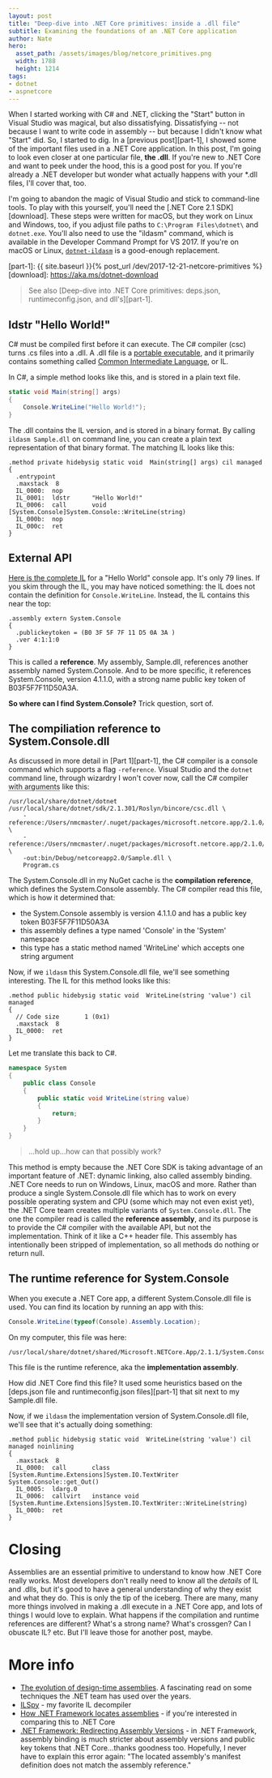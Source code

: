 ```yaml
---
layout: post
title: "Deep-dive into .NET Core primitives: inside a .dll file"
subtitle: Examining the foundations of an .NET Core application
author: Nate
hero:
  asset_path: /assets/images/blog/netcore_primitives.png
  width: 1788
  height: 1214
tags:
- dotnet
- aspnetcore
---
```


When I started working with C# and .NET, clicking the "Start" button in Visual Studio was magical, but also dissatisfying.
Dissatisfying -- not because I want to write code in assembly -- but because I didn't know what "Start" did.
So, I started to dig. In a [previous post][part-1], I showed some of the important files used in a .NET Core application.
In this post, I'm going to look even closer at one particular file, **the .dll**.
If you're new to .NET Core and want to peek under the hood, this is a good post for you.
If you're already a .NET developer but wonder what actually happens with your *.dll files,
I'll cover that, too.

I'm going to abandon the magic of Visual Studio and stick to command-line tools. To play with this yourself,
you'll need the [.NET Core 2.1 SDK][download]. These steps were written for macOS,
but they work on Linux and Windows, too, if you adjust file paths to `C:\Program Files\dotnet\` and `dotnet.exe`.
You'll also need to use the "ildasm" command, which is available in the Developer Command Prompt for VS 2017.
If you're on macOS or Linux, [`dotnet-ildasm`](https://www.nuget.org/packages/dotnet-ildasm/) is a good-enough replacement.

[part-1]: {{ site.baseurl }}{% post_url /dev/2017-12-21-netcore-primitives %}
[download]: https://aka.ms/dotnet-download

> See also [Deep-dive into .NET Core primitives: deps.json, runtimeconfig.json, and dll's][part-1].

## ldstr "Hello World!"

C# must be compiled first before it can execute. The C# compiler (csc) turns .cs files into a .dll.
A .dll file is a [portable executable](https://en.wikipedia.org/wiki/Portable_Executable),
and it primarily contains something called
[Common Intermediate Language](https://en.wikipedia.org/wiki/Common_Intermediate_Language), or IL.

In C#, a simple method looks like this, and is stored in a plain text file.
```csharp
static void Main(string[] args)
{
    Console.WriteLine("Hello World!");
}
```

The .dll contains the IL version, and is stored in a binary format.
By calling `ildasm Sample.dll` on command line, you can create a plain text representation of that binary format.
The matching IL looks like this:

```
.method private hidebysig static void  Main(string[] args) cil managed
{
  .entrypoint
  .maxstack  8
  IL_0000:  nop
  IL_0001:  ldstr      "Hello World!"
  IL_0006:  call       void [System.Console]System.Console::WriteLine(string)
  IL_000b:  nop
  IL_000c:  ret
}
```

## External API

[Here is the complete IL](https://gist.github.com/natemcmaster/f0580df92ebeb0a2892e5fcda8488f40)
for a "Hello World" console app. It's only 79 lines. If you skim through the IL, you may have noticed something:
the IL does not contain the definition for `Console.WriteLine`. Instead, the IL contains this near the top:

```
.assembly extern System.Console
{
  .publickeytoken = (B0 3F 5F 7F 11 D5 0A 3A )
  .ver 4:1:1:0
}
```

This is called a **reference**. My assembly, Sample.dll, references another assembly named System.Console.
And to be more specific, it references System.Console, version 4.1.1.0, with a strong name public key token of
B03F5F7F11D50A3A.

**So where can I find System.Console?** Trick question, sort of.

## The compiliation reference to System.Console.dll

As discussed in more detail in [Part 1][part-1], the C# compiler is a console command which supports a flag
`-reference`. Visual Studio and the `dotnet` command line, through wizardry I won't cover now, call the C# compiler
<abbr title="This is a very simplified list. The real list is a few hundred arguments">with arguments</abbr> like this:

```
/usr/local/share/dotnet/dotnet /usr/local/share/dotnet/sdk/2.1.301/Roslyn/bincore/csc.dll \
    -reference:/Users/nmcmaster/.nuget/packages/microsoft.netcore.app/2.1.0/ref/netcoreapp2.1/System.Console.dll \
    -reference:/Users/nmcmaster/.nuget/packages/microsoft.netcore.app/2.1.0/ref/netcoreapp2.1/System.Runtime.dll \
    -out:bin/Debug/netcoreapp2.0/Sample.dll \
    Program.cs
```

The System.Console.dll in my NuGet cache is the **compilation reference**, which defines the System.Console assembly.
The C# compiler read this file, which is how it determined that:

 * the System.Console assembly is version 4.1.1.0 and has a public key token B03F5F7F11D50A3A
 * this assembly defines a type named 'Console' in the 'System' namespace
 * this type has a static method named 'WriteLine' which accepts one string argument

Now, if we `ildasm` this System.Console.dll file, we'll see something interesting. The IL for this method
looks like this:

```
.method public hidebysig static void  WriteLine(string 'value') cil managed
{
  // Code size       1 (0x1)
  .maxstack  8
  IL_0000:  ret
}
```

Let me translate this back to C#.

```csharp
namespace System
{
    public class Console
    {
        public static void WriteLine(string value)
        {
            return;
        }
    }
}
```

> ...hold up...how can that possibly work?

This method is empty because the .NET Core SDK is taking advantage of an important feature of .NET: dynamic linking,
also called assembly binding. .NET Core needs to run on Windows, Linux, macOS and more.
Rather than produce a single System.Console.dll file which has to work on every possible operating system and CPU
(some which may not even exist yet), the .NET Core team creates multiple variants of `System.Console.dll`.
The one the compiler read is called the **reference assembly**, and its purpose is to provide the C# compiler
with the available API, but not the implementation. Think of it like a C++ header file. This assembly
has intentionally been stripped of implementation, so all methods do nothing or return null.

## The runtime reference for System.Console

When you execute a .NET Core app, a different System.Console.dll file is used. You can find its location
by running an app with this:
```csharp
Console.WriteLine(typeof(Console).Assembly.Location);
```

On my computer, this file was here:

```
/usr/local/share/dotnet/shared/Microsoft.NETCore.App/2.1.1/System.Console.dll
```

This file is the runtime reference, aka the **implementation assembly**.

How did .NET Core find this file? It used some heuristics based on the [deps.json file and runtimeconfig.json files][part-1]
that sit next to my Sample.dll file.

Now, if we `ildasm` the implementation version of System.Console.dll file, we'll see that it's actually doing
something:

```
.method public hidebysig static void  WriteLine(string 'value') cil managed noinlining
{
  .maxstack  8
  IL_0000:  call       class [System.Runtime.Extensions]System.IO.TextWriter System.Console::get_Out()
  IL_0005:  ldarg.0
  IL_0006:  callvirt   instance void [System.Runtime.Extensions]System.IO.TextWriter::WriteLine(string)
  IL_000b:  ret
}
```

# Closing

Assemblies are an essential primitive to understand to know how .NET Core really works. Most developers don't really need
to know all the _details_ of IL and .dlls, but it's good to have a general understanding of why they exist and what they do.
This is only the tip of the iceberg. There are many, many more things involved in making a .dll execute
in a .NET Core app, and lots of things I would love to explain.
What happens if the compilation and runtime references are different? What's a strong name? What's crossgen?
Can I obuscate IL? etc. But I'll leave those for another post, maybe.

# More info

 - [The evolution of design-time assemblies](https://github.com/dotnet/standard/blob/429e02d34984d662a60d4bc7ab1d178a424d6b8d/docs/history/evolution-of-design-time-assemblies.md). A fascinating read on some techniques the .NET team has used over the years.
 - [ILSpy](https://ilspy.net) - my favorite IL decompiler
 - [How .NET Framework locates assemblies](https://docs.microsoft.com/en-us/dotnet/framework/deployment/how-the-runtime-locates-assemblies) - if you're interested in comparing this to .NET Core
 - [.NET Framework: Redirecting Assembly Versions](https://docs.microsoft.com/en-us/dotnet/framework/configure-apps/redirect-assembly-versions) - in .NET Framework, assembly binding is much stricter about assembly versions and public key tokens that .NET Core...thanks goodness too. Hopefully, I never
 have to explain this error again: "The located assembly's manifest definition does not match the assembly reference."
